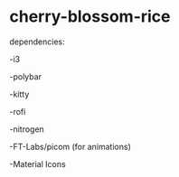 # cherry-blossom-rice

dependencies:

-i3

-polybar

-kitty

-rofi

-nitrogen

-FT-Labs/picom (for animations)

-Material Icons
